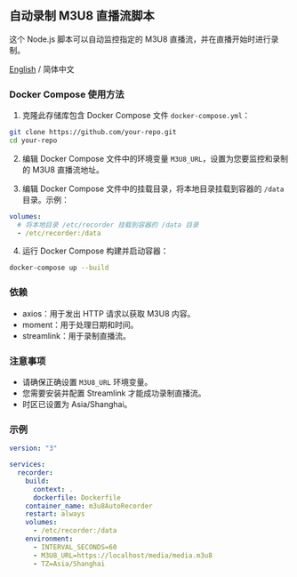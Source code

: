 ## 自动录制 M3U8 直播流脚本

这个 Node.js 脚本可以自动监控指定的 M3U8 直播流，并在直播开始时进行录制。

[English](README.md) / 简体中文

### Docker Compose 使用方法

1. 克隆此存储库包含 Docker Compose 文件 `docker-compose.yml`：

```bash
git clone https://github.com/your-repo.git
cd your-repo
```

2. 编辑 Docker Compose 文件中的环境变量 `M3U8_URL`，设置为您要监控和录制的 M3U8 直播流地址。

3. 编辑 Docker Compose 文件中的挂载目录，将本地目录挂载到容器的 `/data` 目录。示例：

```yaml
volumes:
  # 将本地目录 /etc/recorder 挂载到容器的 /data 目录
  - /etc/recorder:/data
```

4. 运行 Docker Compose 构建并启动容器：

```bash
docker-compose up --build
```

### 依赖

- axios：用于发出 HTTP 请求以获取 M3U8 内容。
- moment：用于处理日期和时间。
- streamlink：用于录制直播流。

### 注意事项

- 请确保正确设置 `M3U8_URL` 环境变量。
- 您需要安装并配置 Streamlink 才能成功录制直播流。
- 时区已设置为 Asia/Shanghai。

### 示例

```yaml
version: "3"

services:
  recorder:
    build:
      context: .
      dockerfile: Dockerfile
    container_name: m3u8AutoRecorder
    restart: always
    volumes:
      - /etc/recorder:/data
    environment:
      - INTERVAL_SECONDS=60
      - M3U8_URL=https://localhost/media/media.m3u8
      - TZ=Asia/Shanghai
```
